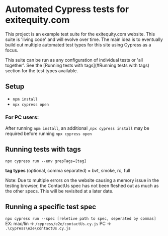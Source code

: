 # Automated Cypress tests for exitequity.com

This project is an example test suite for the exitequity.com website.  This suite is
'living code' and will evolve over time.  The main idea is to eventually build out
multiple automated test types for this site using Cypress as a focus.

This suite can be run as any configuration of individual tests or 'all together'.
See the [Running tests with tags](#Running tests with tags) section for
the test types available.



## Setup
- `npm install`
- `npx cypress open`

### For PC users:

After running `npm install`, an additional ,`npx cypress install` may be required before
running `npx cypress open`

## Running tests with tags

`npx cypress run --env grepTags=[tag]`

**tag types** (optional, comma separated) = bvt, smoke, rc, full

Note: Due to multiple errors on the website causing a memory issue in the testing browser, the ContactUs spec has not
been fleshed out as much as the other specs.  This will be revisited at a later date.

## Running a specific test spec

`npx cypress run --spec [reletive path to spec, seperated by commas]`
EX: mac/lin -> `/cypress/e2e/contactUs.cy.js`
PC -> `.\cypress\e2e\contactUs.cy.js`
